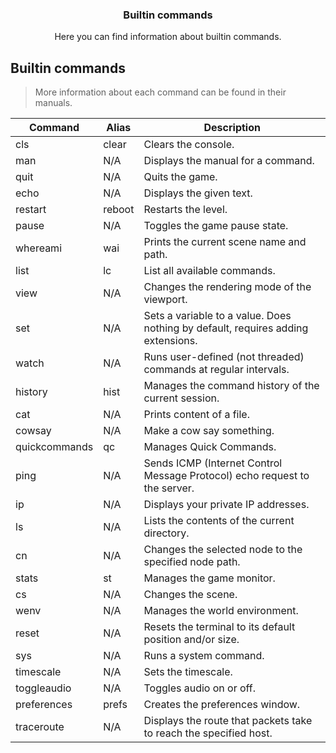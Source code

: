 <div align="center">
	<h3>Builtin commands</h1>
	<p>Here you can find information about builtin commands.</p>
</div>

## Builtin commands

> More information about each command can be found in their manuals.

| Command       | Alias  | Description                                                                      |
| ------------- | ------ | -------------------------------------------------------------------------------- |
| cls           | clear  | Clears the console.                                                              |
| man           | N/A    | Displays the manual for a command.                                               |
| quit          | N/A    | Quits the game.                                                                  |
| echo          | N/A    | Displays the given text.                                                         |
| restart       | reboot | Restarts the level.                                                              |
| pause         | N/A    | Toggles the game pause state.                                                    |
| whereami      | wai    | Prints the current scene name and path.                                          |
| list          | lc     | List all available commands.                                                     |
| view          | N/A    | Changes the rendering mode of the viewport.                                      |
| set           | N/A    | Sets a variable to a value. Does nothing by default, requires adding extensions. |
| watch         | N/A    | Runs user-defined (not threaded) commands at regular intervals.                  |
| history       | hist   | Manages the command history of the current session.                              |
| cat           | N/A    | Prints content of a file.                                                        |
| cowsay        | N/A    | Make a cow say something.                                                        |
| quickcommands | qc     | Manages Quick Commands.                                                          |
| ping          | N/A    | Sends ICMP (Internet Control Message Protocol) echo request to the server.       |
| ip            | N/A    | Displays your private IP addresses.                                              |
| ls            | N/A    | Lists the contents of the current directory.                                     |
| cn            | N/A    | Changes the selected node to the specified node path.                            |
| stats         | st     | Manages the game monitor.                                                        |
| cs            | N/A    | Changes the scene.                                                               |
| wenv          | N/A    | Manages the world environment.                                                   |
| reset         | N/A    | Resets the terminal to its default position and/or size.                         |
| sys           | N/A    | Runs a system command.                                                           |
| timescale     | N/A    | Sets the timescale.                                                              |
| toggleaudio   | N/A    | Toggles audio on or off.                                                         |
| preferences   | prefs  | Creates the preferences window.                                                  |
| traceroute    | N/A    | Displays the route that packets take to reach the specified host.                |
